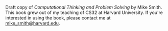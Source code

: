 Draft copy of _Computational Thinking and Problem Solving_
by Mike Smith. This book grew out of my teaching of CS32
at Harvard University. If you're interested in using the
book, please contact me at mike_smith@harvard.edu.
